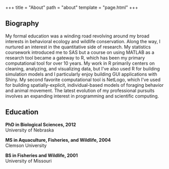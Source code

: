 +++
title = "About"
path = "about"
template = "page.html"
+++

## Biography 

My formal education was a winding road revolving around my broad interests in behavioral ecology and wildlife conservation. Along the way, I nurtured an interest in the quantitative side of research. My statistics coursework introduced me to SAS but a course on using MATLAB as a research tool became a gateway to R, which has been my primary computational tool for over 10 years. My work in R primarily centers on cleaning, analyzing, and visualizing data, but I've also used R for building simulation models and I particularly enjoy building GUI applications with Shiny. My second favorite computational tool is NetLogo, which I've used for building spatially-explicit, individual-based models of foraging behavior and animal movement. The latest evolution of my professional pursuits involves an expanding interest in programming and scientific computing. 

## Education

**PhD in Biological Sciences, 2012**  
University of Nebraska

**MS in Aquaculture, Fisheries, and Wildlife, 2004**  
Clemson University

**BS in Fisheries and Wildlife, 2001**  
University of Missouri
